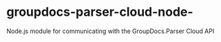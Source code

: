# groupdocs-parser-cloud-node-
Node.js module for communicating with the GroupDocs.Parser Cloud API 
